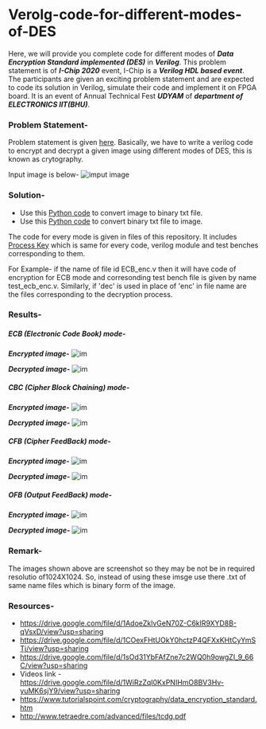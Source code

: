 # Verolg-code-for-different-modes-of-DES

Here, we will provide you complete code for different modes of ***Data Encryption Standard implemented (DES)*** in ***Verilog***.
This problem statement is of ***I-Chip 2020*** event, I-Chip is a ***Verilog HDL based event***. The participants are given an exciting problem statement and are expected to code its solution in Verilog, simulate their code and implement it on FPGA board. It is an event of Annual Technical Fest ***UDYAM*** of ***department of ELECTRONICS IIT(BHU)***.

### Problem Statement-

Problem statement is given [here](https://github.com/ujjawalece/Verolg-code-for-different-modes-of-DES/blob/main/I-Chip.pdf). Basically, we have to write a verilog code to encrypt and decrypt a given image using different modes of DES, this is known as crytography.

Input image is below-
![imput image](https://github.com/ujjawalece/Verolg-code-for-different-modes-of-DES/blob/main/Input%20Image.jpg)

### Solution-

* Use this [Python code](https://github.com/ujjawalece/Verolg-code-for-different-modes-of-DES/blob/main/img_to_bin.py) to convert image to binary txt file. 
* Use this [Python code](https://github.com/ujjawalece/Verolg-code-for-different-modes-of-DES/blob/main/bin_to_img.py) to convert binary txt file to image.


The code for every mode is given in files of this repository. It includes [Process Key](https://github.com/ujjawalece/Verolg-code-for-different-modes-of-DES/blob/main/ProcessKey.v) which is same for every code, verilog module and test benches corresponding to them.

For Example- if the name of file id ECB_enc.v then it will have code of encryption for ECB mode and corresonding test bench file is given by name test_ecb_enc.v. Similarly, if 'dec' is used in place of 'enc' in file name are the files corresponding to the decryption process.

### Results-

##### ECB (Electronic Code Book) mode-

***Encrypted image-***
![im](https://github.com/ujjawalece/Verolg-code-for-different-modes-of-DES/blob/main/ecb_enc.png)

***Decrypted image-***
![im](https://github.com/ujjawalece/Verolg-code-for-different-modes-of-DES/blob/main/ecb_dec.png)

##### CBC (Cipher Block Chaining) mode-

***Encrypted image-***
![im](https://github.com/ujjawalece/Verolg-code-for-different-modes-of-DES/blob/main/cbc_enc.png)

***Decrypted image-***
![im](https://github.com/ujjawalece/Verolg-code-for-different-modes-of-DES/blob/main/cbc_dec.png)

##### CFB (Cipher FeedBack) mode-

***Encrypted image-***
![im](https://github.com/ujjawalece/Verolg-code-for-different-modes-of-DES/blob/main/cfb_enc.png)

***Decrypted image-***
![im](https://github.com/ujjawalece/Verolg-code-for-different-modes-of-DES/blob/main/cfb_dec.png)

##### OFB (Output FeedBack) mode-

***Encrypted image-***
![im](https://github.com/ujjawalece/Verolg-code-for-different-modes-of-DES/blob/main/ofb_enc.png)

***Decrypted image-***
![im](https://github.com/ujjawalece/Verolg-code-for-different-modes-of-DES/blob/main/ofb_dec.png)


### Remark-
The images shown above are screenshot so they may be not be in required resolutio of1024X1024. So, instead of using these imsge use there .txt of same name files which is binary form of the image.


### Resources-

* https://drive.google.com/file/d/1AdoeZklvGeN70Z-C6klR9XYD8B-qVsxD/view?usp=sharing
* https://drive.google.com/file/d/1COexFHtUOkY0hctzP4QFXxKHtCyYmSTj/view?usp=sharing
* https://drive.google.com/file/d/1sOd31YbFAfZne7c2WQ0h9owgZI_9_66C/view?usp=sharing
* Videos link - https://drive.google.com/file/d/1WiRzZqI0KxPNIHmO8BV3Hv-yuMK6sjY9/view?usp=sharing
* https://www.tutorialspoint.com/cryptography/data_encryption_standard.htm
* http://www.tetraedre.com/advanced/files/tcdg.pdf
